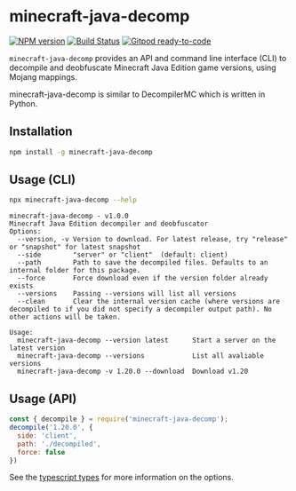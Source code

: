 # minecraft-java-decomp
[![NPM version](https://img.shields.io/npm/v/minecraft-java-decomp.svg)](http://npmjs.com/package/minecraft-java-decomp)
[![Build Status](https://github.com/extremeheat/minecraft-java-decomp/actions/workflows/ci.yml/badge.svg)](https://github.com/extremeheat/minecraft-java-decomp/actions/workflows/)
[![Gitpod ready-to-code](https://img.shields.io/badge/Gitpod-ready--to--code-blue?logo=gitpod)](https://gitpod.io/#https://github.com/extremeheat/minecraft-java-decomp)

`minecraft-java-decomp` provides an API and command line interface (CLI) to decompile and deobfuscate Minecraft Java Edition game versions, using Mojang mappings.

minecraft-java-decomp is similar to DecompilerMC which is written in Python. 

## Installation
```bash
npm install -g minecraft-java-decomp
```

## Usage (CLI)
```bash
npx minecraft-java-decomp --help
```

```
minecraft-java-decomp - v1.0.0
Minecraft Java Edition decompiler and deobfuscator
Options:
  --version, -v Version to download. For latest release, try "release" or "snapshot" for latest snapshot
  --side        "server" or "client"  (default: client)
  --path        Path to save the decompiled files. Defaults to an internal folder for this package.
  --force       Force download even if the version folder already exists
  --versions    Passing --versions will list all versions
  --clean       Clear the internal version cache (where versions are decompiled to if you did not specify a decompiler output path). No other actions will be taken.

Usage:
  minecraft-java-decomp --version latest      Start a server on the latest version
  minecraft-java-decomp --versions            List all avaliable versions
  minecraft-java-decomp -v 1.20.0 --download  Download v1.20
```

## Usage (API)
```javascript
const { decompile } = require('minecraft-java-decomp');
decompile('1.20.0', {
  side: 'client',
  path: './decompiled',
  force: false
})
```

See the [typescript types](src/index.d.ts) for more information on the options.